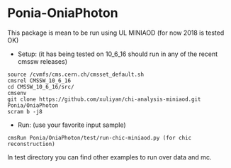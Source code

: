 # Ponia-OniaPhoton

This package is mean to be run using UL MINIAOD (for now 2018 is tested OK)

* Setup: (it has being tested on 10_6_16 should run in any of the recent cmssw releases)

```
source /cvmfs/cms.cern.ch/cmsset_default.sh
cmsrel CMSSW_10_6_16
cd CMSSW_10_6_16/src/
cmsenv
git clone https://github.com/xuliyan/chi-analysis-miniaod.git Ponia/OniaPhoton
scram b -j8

```

* Run: (use your favorite input sample)

```
cmsRun Ponia/OniaPhoton/test/run-chic-miniaod.py (for chic reconstruction)
```

In test directory you can find other examples to run over data and mc.

